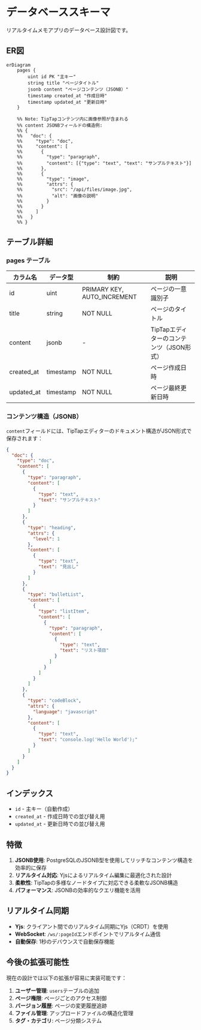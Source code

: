 # データベーススキーマ

リアルタイムメモアプリのデータベース設計図です。

## ER図

```mermaid
erDiagram
    pages {
        uint id PK "主キー"
        string title "ページタイトル"
        jsonb content "ページコンテンツ（JSONB）"
        timestamp created_at "作成日時"
        timestamp updated_at "更新日時"
    }
    
    %% Note: TipTapコンテンツ内に画像参照が含まれる
    %% content JSONBフィールドの構造例:
    %% {
    %%   "doc": {
    %%     "type": "doc",
    %%     "content": [
    %%       {
    %%         "type": "paragraph",
    %%         "content": [{"type": "text", "text": "サンプルテキスト"}]
    %%       },
    %%       {
    %%         "type": "image", 
    %%         "attrs": {
    %%           "src": "/api/files/image.jpg",
    %%           "alt": "画像の説明"
    %%         }
    %%       }
    %%     ]
    %%   }
    %% }
```

## テーブル詳細

### pages テーブル

| カラム名 | データ型 | 制約 | 説明 |
|---------|---------|------|------|
| id | uint | PRIMARY KEY, AUTO_INCREMENT | ページの一意識別子 |
| title | string | NOT NULL | ページのタイトル |
| content | jsonb | - | TipTapエディターのコンテンツ（JSON形式） |
| created_at | timestamp | NOT NULL | ページ作成日時 |
| updated_at | timestamp | NOT NULL | ページ最終更新日時 |

### コンテンツ構造（JSONB）

`content`フィールドには、TipTapエディターのドキュメント構造がJSON形式で保存されます：

```json
{
  "doc": {
    "type": "doc",
    "content": [
      {
        "type": "paragraph",
        "content": [
          {
            "type": "text",
            "text": "サンプルテキスト"
          }
        ]
      },
      {
        "type": "heading",
        "attrs": {
          "level": 1
        },
        "content": [
          {
            "type": "text", 
            "text": "見出し"
          }
        ]
      },
      {
        "type": "bulletList",
        "content": [
          {
            "type": "listItem",
            "content": [
              {
                "type": "paragraph",
                "content": [
                  {
                    "type": "text",
                    "text": "リスト項目"
                  }
                ]
              }
            ]
          }
        ]
      },
      {
        "type": "codeBlock",
        "attrs": {
          "language": "javascript"
        },
        "content": [
          {
            "type": "text",
            "text": "console.log('Hello World');"
          }
        ]
      }
    ]
  }
}
```

## インデックス

- `id` - 主キー（自動作成）
- `created_at` - 作成日時での並び替え用
- `updated_at` - 更新日時での並び替え用

## 特徴

1. **JSONB使用**: PostgreSQLのJSONB型を使用してリッチなコンテンツ構造を効率的に保存
2. **リアルタイム対応**: Yjsによるリアルタイム編集に最適化された設計
3. **柔軟性**: TipTapの多様なノードタイプに対応できる柔軟なJSONB構造
4. **パフォーマンス**: JSONBの効率的なクエリ機能を活用

## リアルタイム同期

- **Yjs**: クライアント間でのリアルタイム同期にYjs（CRDT）を使用
- **WebSocket**: `/ws/:pageId`エンドポイントでリアルタイム通信
- **自動保存**: 1秒のデバウンスで自動保存機能

## 今後の拡張可能性

現在の設計では以下の拡張が容易に実装可能です：

1. **ユーザー管理**: `users`テーブルの追加
2. **ページ権限**: ページごとのアクセス制御
3. **バージョン履歴**: ページの変更履歴追跡
4. **ファイル管理**: アップロードファイルの構造化管理
5. **タグ・カテゴリ**: ページ分類システム